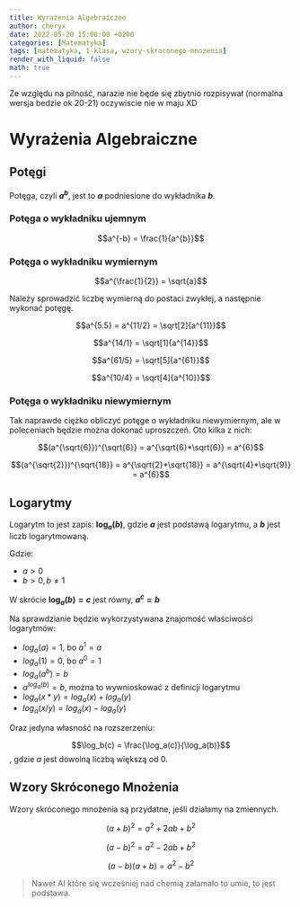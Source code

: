 ```yaml
---
title: Wyrażenia Algebraiczne
author: cheryx
date: 2022-05-20 15:00:00 +0200
categories: [Matematyka]
tags: [matematyka, 1-klasa, wzory-skroconego-mnozenia]
render_with_liquid: false
math: true
---
```


Ze względu na pilność, narazie nie będe się zbytnio rozpisywał (normalna wersja bedzie ok 20-21) oczywiscie nie w maju XD

# Wyrażenia Algebraiczne

## Potęgi

Potęga, czyli **$a^b$**, jest to **$a$** podniesione do wykładnika **$b$**.

### Potęga o wykładniku ujemnym

$$a^{-b} = \frac{1}{a^{b}}$$

### Potęga o wykładniku wymiernym

$$a^{\frac{1}{2}} = \sqrt{a}$$

Należy sprowadzić liczbę wymierną do postaci zwykłej, a następnie wykonać potęgę.

$$a^{5.5} = a^{11/2} = \sqrt[2]{a^{11}}$$

$$a^{14/1} = \sqrt[1]{a^{14}}$$

$$a^{61/5} = \sqrt[5]{a^{61}}$$

$$a^{10/4} = \sqrt[4]{a^{10}}$$

### Potęga o wykładniku niewymiernym

Tak naprawde ciężko obliczyć potęge o wykładniku niewymiernym, ale w poleceniach będzie można dokonać uproszczeń. Oto kilka z nich:

$$(a^{\sqrt{6}})^{\sqrt{6}} = a^{\sqrt{6}*\sqrt{6}} = a^{6}$$

$$(a^{\sqrt{2}})^{\sqrt{18}} = a^{\sqrt{2}*\sqrt{18}} = a^{\sqrt{4}*\sqrt{9}} = a^{6}$$

## Logarytmy

Logarytm to jest zapis: **$\log_a(b)$**, gdzie **$a$** jest podstawą logarytmu, a **$b$** jest liczb logarytmowaną.

Gdzie:
* $a > 0$
* $b > 0, b \neq 1$

W skrócie **$\log_a(b) = c$** jest równy, **$a^c = b$**

Na sprawdzianie będzie wykorzystywana znajomość właściwości logarytmów:
* $log_a(a) = 1$, bo $a^1 = a$
* $log_a(1) = 0$, bo $a^0 = 1$
* $log_a(a^b) = b$
* $a^{log_a(b)} = b$, można to wywnioskować z definicji logarytmu
* $log_a(x*y) = log_a(x) + log_a(y)$
* $log_a(x/y) = log_a(x) - log_a(y)$

Oraz jedyna własność na rozszerzeniu:

$$\log_b(c) = \frac{\log_a(c)}{\log_a(b)}$$, gdzie $a$ jest dowolną liczbą większą od 0.

## Wzory Skróconego Mnożenia

Wzory skróconego mnożenia są przydatne, jeśli działamy na zmiennych.

$$(a+b)^2 = a^2 + 2ab + b^2$$

$$(a-b)^2 = a^2 - 2ab + b^2$$

$$(a-b)(a+b) = a^2 - b^2$$

> Nawet AI które się wcześniej nad chemią załamało to umie, to jest podstawa.
